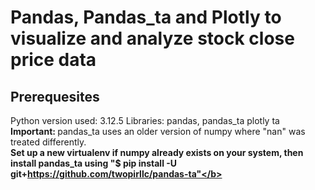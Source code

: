# Pandas, Pandas_ta and Plotly to visualize and analyze stock close price data

## Prerequesites
Python version used: 3.12.5
Libraries: pandas, pandas_ta plotly ta
<b>Important: </b> pandas_ta uses an older version of numpy where "nan" was treated differently. <br>
<b>Set up a new virtualenv if numpy already exists on your system, then install pandas_ta using "$ pip install -U git+https://github.com/twopirllc/pandas-ta"</b>